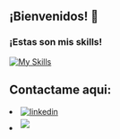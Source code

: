 ## ¡Bienvenidos! 👋

<div>
  <h3>¡Estas son mis skills!</h3>
</div>

[![My Skills](https://skillicons.dev/icons?i=java,js,html,css,mongodb,postgres,nodejs,react,nextjs,androidstudio,figma)](https://skillicons.dev)


## Contactame aqui:

<li>
<a href="https://ar.linkedin.com/in/laureano-torres-4872a7296?trk=people-guest_people_search-card" target="_blank">
<img src="https://img.shields.io/badge/linkedin:  0xabdulkhalid-%2300acee.svg?color=405DE6&style=for-the-badge&logo=linkedin&logoColor=white" alt=linkedin style="margin-bottom: 5px;"/>
</a>
</li>

<li>
<a href="mailto:vbim101@gmail.com" target="_blank">
<img src="https://img.shields.io/badge/gmail:  Laureano-%23EA4335.svg?style=for-the-badge&logo=gmail&logoColor=white" t=mail style="margin-bottom: 5px;" />
</a>
</li>
